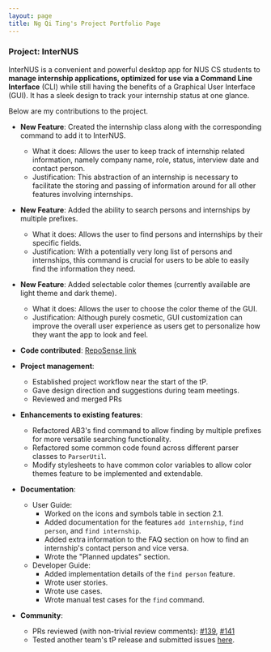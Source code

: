 ```yaml
---
layout: page
title: Ng Qi Ting's Project Portfolio Page
---
```


### Project: InterNUS

InterNUS is a convenient and powerful desktop app for NUS CS students to **manage internship applications, optimized for use via a Command Line Interface** (CLI) while still having the benefits of a Graphical User Interface (GUI). It has a sleek design to track your internship status at one glance.

Below are my contributions to the project.

* **New Feature**: Created the internship class along with the corresponding command to add it to InterNUS.
    * What it does: Allows the user to keep track of internship related information, namely company name, role, status, interview date and contact person.
    * Justification: This abstraction of an internship is necessary to facilitate the storing and passing of information around for all other features involving internships.

* **New Feature**: Added the ability to search persons and internships by multiple prefixes.
    * What it does: Allows the user to find persons and internships by their specific fields.
    * Justification: With a potentially very long list of persons and internships, this command is crucial for users to be able to easily find the information they need.

* **New Feature**: Added selectable color themes (currently available are light theme and dark theme).
    * What it does: Allows the user to choose the color theme of the GUI.
    * Justification: Although purely cosmetic, GUI customization can improve the overall user experience as users get to personalize how they want the app to look and feel.

* **Code contributed**: [RepoSense link](https://nus-cs2103-ay2223s1.github.io/tp-dashboard/?search=nqt230&breakdown=true)

* **Project management**:
    * Established project workflow near the start of the tP.
    * Gave design direction and suggestions during team meetings.
    * Reviewed and merged PRs

* **Enhancements to existing features**:
    * Refactored AB3's find command to allow finding by multiple prefixes for more versatile searching functionality.
    * Refactored some common code found across different parser classes to `ParserUtil`.
    * Modify stylesheets to have common color variables to allow color themes feature to be implemented and extendable.

* **Documentation**:
    * User Guide:
        * Worked on the icons and symbols table in section 2.1.
        * Added documentation for the features `add internship`, `find person`, and `find internship`.
        * Added extra information to the FAQ section on how to find an internship's contact person and vice versa.
        * Wrote the "Planned updates" section.
    * Developer Guide:
        * Added implementation details of the `find person` feature.
        * Wrote user stories.
        * Wrote use cases.
        * Wrote manual test cases for the `find` command.

* **Community**:
    * PRs reviewed (with non-trivial review comments): [#139](https://github.com/AY2223S1-CS2103T-F11-1/tp/pull/139), [#141](https://github.com/AY2223S1-CS2103T-F11-1/tp/pull/141)
    * Tested another team's tP release and submitted issues [here](https://github.com/nqt230/ped/issues).
